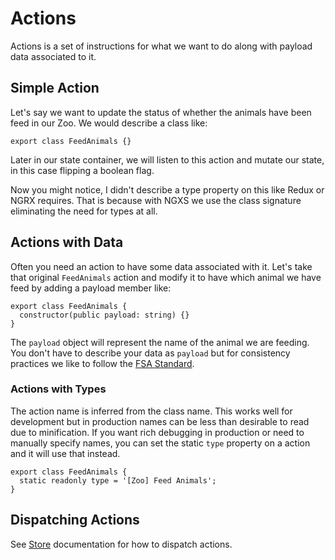 # Actions
Actions is a set of instructions for what we want to do along with payload data
associated to it.

## Simple Action
Let's say we want to update the status of whether the animals have been feed
in our Zoo. We would describe a class like:

```TS
export class FeedAnimals {}
```

Later in our state container, we will listen to this action and mutate our
state, in this case flipping a boolean flag.

Now you might notice, I didn't describe a type property on this like
Redux or NGRX requires. That is because with NGXS we use the class signature
eliminating the need for types at all.

## Actions with Data
Often you need an action to have some data associated with it. Let's take that
original `FeedAnimals` action and modify it to have which animal we have feed
by adding a payload member like:

```TS
export class FeedAnimals {
  constructor(public payload: string) {}
}
```

The `payload` object will represent the name of the animal we are feeding.
You don't have to describe your data as `payload` but for consistency practices
we like to follow the [FSA Standard](https://github.com/redux-utilities/flux-standard-action).

### Actions with Types
The action name is inferred from the class name. This works well for development but in production
names can be less than desirable to read due to minification. If you want rich debugging in production
or need to manually specify names, you can set the static `type` property on a action and it will
use that instead.

```TS
export class FeedAnimals {
  static readonly type = '[Zoo] Feed Animals';
}
```

## Dispatching Actions
See [Store](store.md) documentation for how to dispatch actions.
